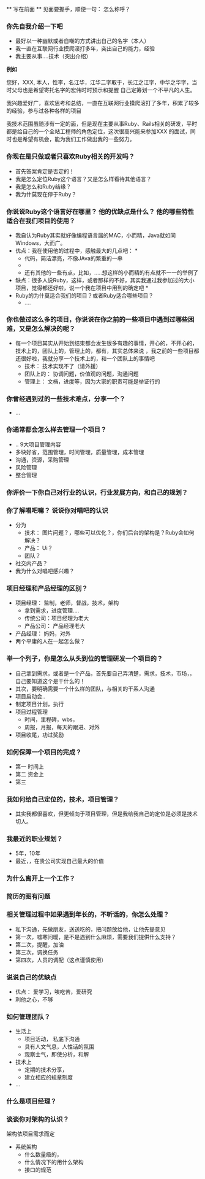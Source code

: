 ** 写在前面 ** 见面要握手，顺便一句： 怎么称呼？

### 你先自我介绍一下吧

* 最好以一种幽默或者自嘲的方式讲出自己的名字（本人）
* 我一直在互联网行业摸爬滚打多年，突出自己的能力，经验
* 我主要从事....技术（突出介绍）

**例如** 

您好，XXX, 本人，性李，名江华，江华二字取于，长江之江字，中华之华字，当时父母也是希望寄托名字的宏伟时时预示和提醒
自己定筹划一个不平凡的人生。

我兴趣爱好广，喜欢思考和总结，一直在互联网行业摸爬滚打了多年，积累了较多的经验，参与过各种各样的项目

我技术范围虽随涉有一定的面，但是现在主要从事Ruby、Rails相关的研发，平时都是给自己的一个全站工程师的角色定位，这次很高兴能来参加XXX
的面试，同时也是希望有机会，能为我们工作做出我的一些努力。


### 你现在是只做或者只喜欢Ruby相关的开发吗？

* 首先答案肯定是否定的！
* 我是怎么定位Ruby这个语言？又是怎么样看待其他语言？
* 我是怎么和Ruby结缘？
* 我为什莫现在停于Ruby？

### 你说说Ruby这个语言好在哪里？ 他的优缺点是什么？ 他的哪些特性适合在我们项目的使用？

* 我自认为Ruby其实就好像编程语言届的MAC，小而精，Java就如同Windows，大而广。
* 优点：我在使用他的过程中，感触最大的几点吧：
  *
  * 代码，简洁漂亮，不像JAva的繁重的一串
  *
  * 还有其他的一些有点，比如，.....想这样的小而精的有点就不一一的举例了
* 缺点：很多人说Ruby，这样，或者那样的不好，其实我通过我参加过的大小项目，觉得都还好啦，说一个我在项目中用到的确定吧
  * 
* Ruby的为什莫适合我们的项目？或者Ruby适合哪些项目？
  * ....
  
### 你也做过这么多的项目，你说说在你之前的一些项目中遇到过哪些困难，又是怎么解决的呢？

* 每一个项目其实从开始到结束都会发生很多有趣的事情，开心的，不开心的，技术上的，团队上的，管理上的，都有，其实总体来说
，我之前的一些项目都还很好啦，我就分享一个技术上的，和一个团队上的事情吧
  * 技术： 技术实现不了（请外援）
  * 团队上的： 协调问题，价值观的问题，沟通问题
  * 管理上： 文档，进度等，因为大家的职责可能是举证行的

### 你曾经遇到过的一些技术难点，分享一个？
  * ...

### 你通常都会怎么样去管理一个项目？
  * .. 9大项目管理内容
  * 多块好省，范围管理，时间管理，质量管理，成本管理
  * 沟通，资源，采购管理
  * 风险管理
  * 整合管理

### 你评价一下你自己对行业的认识，行业发展方向，和自己的规划？

### 你了解唱吧嘛？ 说说你对唱吧的认识
  * 分为
    * 技术： 图片问题？，哪些可以优化？，你们后台的架构是？Ruby会如何解决？
    * 产品： Ui？
    * 团队？
  * 社交内产品？
  * 我为什么对唱吧感兴趣？

### 项目经理和产品经理的区别？
 * 项目经理： 监制，老师，督战，技术，架构
   * 拿到需求，进度管理....
   * 传统公司：项目经理为老大
   * 产品公司： 产品经理老大
 * 产品经理： 妈妈，对外
 * 两个平庸的人在一起怎么做？

### 举一个列子，你是怎么从头到位的管理研发一个项目的？
* 自己拿到需求，或者是一个产品，首先要自己弄清楚，需求，技术，市场，，自己要知道这个是干什么的！
* 其次，要明确需要一个什么样的团队，与相关的干系人沟通
* 项目启动会..
* 制定项目计划，执行
* 项目过程管理
  * 时间，里程碑，wbs，
  * 周报，月报，每天的跟进、对外
* 项目收尾，功过奖励

### 如何保障一个项目的完成？
* 第一 时间上
* 第二 资金上
* 第三


### 我如何给自己定位的，技术，项目管理？
* 其实我都很喜欢，但更倾向于项目管理，但是我给我自己的定位是必须是技术切人。

### 我最近的职业规划？
* 5年，10年
* 最近，，在贵公司实现自己最大的价值

### 为什么离开上一个工作？

### 简历的图有问题

### 相关管理过程中如果遇到年长的，不听话的，你怎么处理？
* 私下沟通，先做朋友，送送吃的，把问题放给他，让他先提意见
* 第一次，嘘寒问暖，是不是遇到什么麻烦，需要我们提供什么支持？
* 第二次，提醒，加油
* 第三次，调换任务
* 第四次，人员的调配（这点谨慎使用）


### 说说自己的优缺点
* 优点： 爱学习，唉吃苦，爱研究
* 利他之心，不够

### 如何管理团队？
 * 生活上
   * 项目活动， 私底下沟通
   * 具有人文气息，人性话的氛围
   * 观察士气，即使分析，和解
 * 技术上
   * 定期的技术分享，
   * 建立相应的规章制度
 * ...
 
### 什么是项目经理？

### 谈谈你对架构的认识？

架构依项目需求而定
 * 系统架构
   * 什么数量级的，
   * 什么情况下的用什么架构
   * 接口的规范
   


















 





